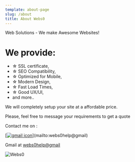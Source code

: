 ```yaml
---
template: about-page
slug: /about
title: About Webs0
---
```

<!--StartFragment-->

Web Solutions - We make Awesome Websites!



# We provide:

* ☆ SSL certificate,
* ☆ SEO Compatibility,
* ☆ Optimized for Mobile,
* ☆ Modern Design,
* ☆ Fast Load Times,
* ☆ Good UX/UI,
* and more..



We will completely setup your site at a affordable price.



Please, feel free to message your requirements to get a quote



Contact me on :[](mailto:webs0help@gmail)

[[![gmail icon](https://webs02.netlify.app/iconmonstr-gmail-1.svg)](mailto:webs0help@gmail)](mailto:webs0help@gmail)

Gmail at [webs0help@gmail](mailto:webs0help@gmail)

<!--EndFragment-->

![Webs0](/assets/logo.png "Webs0")